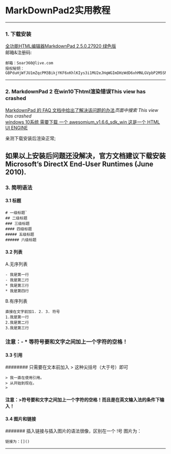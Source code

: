 # MarkDownPad2实用教程
---
### 1. 下载安装
[全功能HTML编辑器MarkdownPad 2.5.0.27920 绿色版](http://www.xdowns.com/notify-Caution_Notification?aHR0cDovL3d3dy54ZG93bnMuY29tL3NvZnQvMS85NS8yMDEyL1NvZnRfOTAyNTQuaHRtbA==;c6vWuZk3mLsVB+G+FCXvgTvzWwPOO8b6OM8VXXG8/hY=)   
邮箱&注册码:

    邮箱：Soar360@live.com
    授权秘钥：GBPduHjWfJU1mZqcPM3BikjYKF6xKhlKIys3i1MU2eJHqWGImDHzWdD6xhMNLGVpbP2M5SN6bnxn2kSE8qHqNY5QaaRxmO3YSMHxlv2EYpjdwLcPwfeTG7kUdnhKE0vVy4RidP6Y2wZ0q74f47fzsZo45JE2hfQBFi2O9Jldjp1mW8HUpTtLA2a5/sQytXJUQl/QKO0jUQY4pa5CCx20sV1ClOTZtAGngSOJtIOFXK599sBr5aIEFyH0K7H4BoNMiiDMnxt1rD8Vb/ikJdhGMMQr0R4B+L3nWU97eaVPTRKfWGDE8/eAgKzpGwrQQoDh+nzX1xoVQ8NAuH+s4UcSeQ==
------
     
### 2.  MarkdownPad 2 在win10下html渲染错误This view has crashed    

[MarkdownPad 的 FAQ 文档中给出了解决该问题的办法](http://markdownpad.com/faq.html )*页面中搜索 This view has crashed*    
[windows 10系统 需要下载 一个 awesomium_v1.6.6_sdk_win 这是一个 HTML UI ENGINE](http://markdownpad.com/download/awesomium_v1.6.6_sdk_win.exe)  
  
亲测下载安装后渲染正常;

如果以上安装后问题还没解决，官方文档建议下载安装 Microsoft’s DirectX End-User Runtimes (June 2010).
-------
### 3. 简明语法
#### 3.1 标题   
 
    # 一级标题`    
    ## 二级标题    
    ### 三级标题    
    #### 四级标题    
    ##### 五级标题    
    ###### 六级标题
    
#### 3.2 列表    
 A.无序列表    

	- 我是第一行    
	- 我是第二行    
	* 我是第三行    
	* 我是第四行 
       
B.有序列表    

    直接在文字前加1. 2. 3. 符号     
	1.我是第一行     
	2.我是第二行    
	3.我是第三行     
    
### 注意：- * 等符号要和文字之间加上一个字符的空格！
    
####  3.3  引用       

########  只需要在文本前加入 > 这种尖括号（大于号）即可

    > 我一直在使用引用。
    > 从开始到现在。    
    > 
#### 注意：>符号要和文字之间加上一个字符的空格！而且是在英文输入法的条件下输入！

####  3.4 图片和链接       

#######  插入链接与插入图片的语法很像，区别在一个 !号
    图片为：![]()    

    链接为：[]()
------
